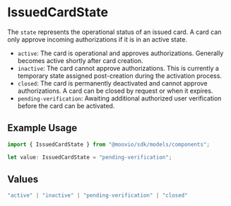 # IssuedCardState

The `state` represents the operational status of an issued card. A card can only approve incoming authorizations if it is in an active state.

- `active`: The card is operational and approves authorizations. Generally becomes active shortly after card creation.
- `inactive`: The card cannot approve authorizations. This is currently a temporary state assigned post-creation during the activation process.
- `closed`: The card is permanently deactivated and cannot approve authorizations. A card can be closed by request or when it expires.
- `pending-verification`: Awaiting additional authorized user verification before the card can be activated.

## Example Usage

```typescript
import { IssuedCardState } from "@moovio/sdk/models/components";

let value: IssuedCardState = "pending-verification";
```

## Values

```typescript
"active" | "inactive" | "pending-verification" | "closed"
```